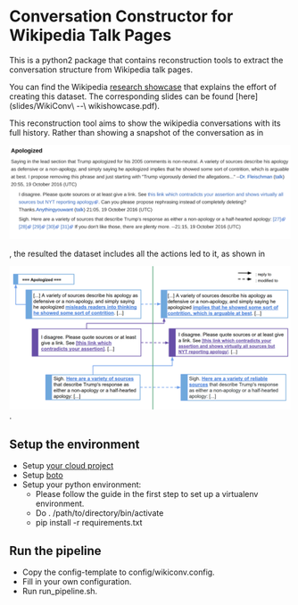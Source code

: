 # Conversation Constructor for Wikipedia Talk Pages

This is a python2 package that contains reconstruction tools to extract the conversation structure
from Wikipedia talk pages.

You can find the Wikipedia [research
showcase](https://www.mediawiki.org/wiki/Wikimedia_Research/Showcase#June_2018) that explains the effort of
creating this dataset. The corresponding slides can be found
[here](slides/WikiConv\ --\ wikishowcase.pdf).

This reconstruction tool aims to show the wikipedia conversations with its full
history.
Rather than showing a snapshot of the conversation as in

![Figure1](slides/original_conv.png)

, the resulted the dataset includes all the
actions led to it, as shown in

![Figure2](slides/reconstructed.png).

## Setup the environment

- Setup [your cloud project](https://cloud.google.com/dataflow/docs/quickstarts/quickstart-python)
- Setup [boto](https://cloud.google.com/storage/docs/boto-plugin#setup-python)
- Setup your python environment:
    - Please follow the guide in the first step to set up a virtualenv environment.
    - Do . /path/to/directory/bin/activate
    - pip install -r requirements.txt

## Run the pipeline
- Copy the config-template to config/wikiconv.config.
- Fill in your own configuration.
- Run run_pipeline.sh.
